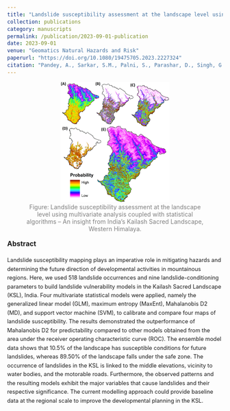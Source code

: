 ```yaml
---
title: "Landslide susceptibility assessment at the landscape level using multivariate analysis coupled with statistical algorithms: An insight from India’s Kailash Sacred Landscape, Western Himalaya"
collection: publications
category: manuscripts
permalink: /publication/2023-09-01-publication
date: 2023-09-01
venue: "Geomatics Natural Hazards and Risk"
paperurl: "https://doi.org/10.1080/19475705.2023.2227324"
citation: "Pandey, A., Sarkar, S.M., Palni, S., Parashar, D., Singh, G., Kaushik, S., Chandra, N., Costache, R., Singh, P.A., Mishra, P.A., Almohamad, H., Al-Mutiry, M., & Ghassan, A.H. (2023). Landslide susceptibility assessment at the landscape level using multivariate analysis coupled with statistical algorithms: An insight from India’s Kailash Sacred Landscape, Western Himalaya. Geomatics Natural Hazards and Risk."
---
```

<figure style="text-align: center;">
    <img src="../images/NDR.jpg" alt="Landslide Susceptibility Assessment" style="width: 60%;">
    <figcaption style="font-size: 14px; color: gray;">
        Figure: Landslide susceptibility assessment at the landscape level using multivariate analysis coupled with statistical algorithms – An insight from India’s Kailash Sacred Landscape, Western Himalaya.
    </figcaption>
</figure>

<style>
  /* Page-scoped abstract size tweak */
  .paper-abstract { font-size: 0.8rem; line-height: 1.6; }
  .paper-abstract h3 { font-size: 1.0rem; margin-top: .5rem; }
</style>

<div class="paper-abstract">
  <h3>Abstract</h3>
  <p>Landslide susceptibility mapping plays an imperative role in mitigating hazards and determining the future direction of developmental activities in mountainous regions. Here, we used 518 landslide occurrences and nine landslide-conditioning parameters to build landslide vulnerability models in the Kailash Sacred Landscape (KSL), India. Four multivariate statistical models were applied, namely the generalized linear model (GLM), maximum entropy (MaxEnt), Mahalanobis D2 (MD), and support vector machine (SVM), to calibrate and compare four maps of landslide susceptibility. The results demonstrated the outperformance of Mahalanobis D2 for predictability compared to other models obtained from the area under the receiver operating characteristic curve (ROC). The ensemble model data shows that 10.5% of the landscape has susceptible conditions for future landslides, whereas 89.50% of the landscape falls under the safe zone. The occurrence of landslides in the KSL is linked to the middle elevations, vicinity to water bodies, and the motorable roads. Furthermore, the observed patterns and the resulting models exhibit the major variables that cause landslides and their respective significance. The current modelling approach could provide baseline data at the regional scale to improve the developmental planning in the KSL.</p>
</div>
